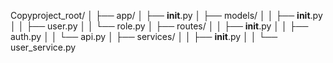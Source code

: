 
Copyproject_root/
│
├── app/
│   ├── __init__.py
│   ├── models/
│   │   ├── __init__.py
│   │   ├── user.py
│   │   └── role.py
│   ├── routes/
│   │   ├── __init__.py
│   │   ├── auth.py
│   │   └── api.py
│   ├── services/
│   │   ├── __init__.py
│   │   └── user_service.py